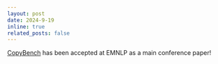 ```yaml
---
layout: post
date: 2024-9-19
inline: true
related_posts: false
---
```


[CopyBench](https://www.arxiv.org/abs/2407.07087) has been accepted at EMNLP as a main conference paper!
